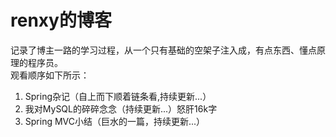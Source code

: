 # renxy的博客  
记录了博主一路的学习过程，从一个只有基础的空架子注入成，有点东西、懂点原理的程序员。  
观看顺序如下所示：  
1. Spring杂记（自上而下顺着链条看,持续更新...）
2. 我对MySQL的碎碎念念（持续更新...）怒肝16k字
3. Spring MVC小结（巨水的一篇，持续更新...）
